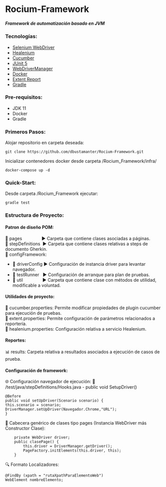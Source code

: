 # Rocium-Framework
##### Framework de automatización basado en JVM
### Tecnologías:
* [Selenium WebDriver](https://www.selenium.dev/documentation/webdriver/)
* [Healenium](https://healenium.io/)
* [Cucumber](https://cucumber.io/)
* [JUnit 5](https://junit.org/junit5/)
* [WebDriverManager](https://github.com/bonigarcia/webdrivermanager)
* [Docker](https://www.docker.com/)
* [Extent Report](https://www.extentreports.com/)
* [Gradle](https://gradle.org/)

  
### Pre-requisitos:
* JDK 11 
* Docker
* Gradle

### Primeros Pasos:
Alojar repositorio en carpeta deseada:  
```
git clone https://github.com/dbustamanter/Rocium-Framework.git
```  
  
Inicializar contenedores docker desde carpeta /Rocium_Framework/infra/  
```
docker-compose up -d
```

### Quick-Start:
Desde carpeta /Rocium_Framework ejecutar:  
``` 
gradle test
```

### Estructura de Proyecto:
#### Patron de diseño POM:  
:file_folder: pages&nbsp;&nbsp;&nbsp;&nbsp;&nbsp;&nbsp;&nbsp;&nbsp;&nbsp;&nbsp;&nbsp;&nbsp;&nbsp;&nbsp;&nbsp;&nbsp;:arrow_forward: Carpeta que contiene clases asociadas a páginas.  
:file_folder: stepDefinitions&nbsp;&nbsp;:arrow_forward: Carpeta que contiene clases relativas a steps de documento Gherkin.  
:open_file_folder: configFramework:  
* :file_folder: driverConfig&nbsp;:arrow_forward: Configuración de instancia driver para levantar navegador.
* :file_folder: testRunner&nbsp;&nbsp;&nbsp;:arrow_forward: Configuración de arranque para plan de pruebas.
* :file_folder: util&nbsp;&nbsp;&nbsp;&nbsp;&nbsp;&nbsp;&nbsp;&nbsp;&nbsp;&nbsp;&nbsp;&nbsp;&nbsp;&nbsp;&nbsp;&nbsp;:arrow_forward: Carpeta que contiene clase con métodos de utilidad, modificable a voluntad.

#### Utilidades de proyecto:
:page_facing_up: cucumber.properties: Permite modificar propiedades de plugin cucumber para ejecución de pruebas.  
:page_facing_up: extent.properties: Permite configuración de parámetros relacionados  a reportería.  
:page_facing_up: healenium.properties: Configuración relativa a servicio Healenium.  

#### Reportes: 
:bar_chart: results: Carpeta relativa a resultados asociados a ejecución de casos de prueba.

#### Configuración de framework:  
:globe_with_meridians: Configuración navegador de ejecución: :file_folder: /test/java/stepDefinitions/Hooks.java - public void SetupDriver()  
```
@Before
public void setUpDriver(Scenario scenario) {
this.scenario = scenario;
DriverManager.setUpDriver(Navegador.Chrome,"URL");  
}
```    

:wrench: Cabecera genérico de clases tipo pages (Instancia WebDriver más Constructor Clase):
```  
    private WebDriver driver;
    public clasePage() {
        this.driver = DriverManager.getDriver();
        PageFactory.initElements(this.driver, this);
    }
```  

:mag: Formato Localizadores:
```
@FindBy (xpath = "rutaXpathParaElementoWeb")
WebElement nombreElemento; 
```  




